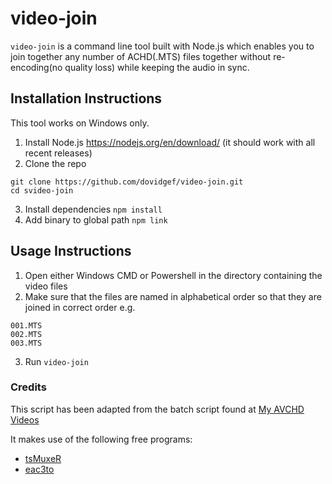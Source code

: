 # video-join
`video-join` is a command line tool built with Node.js which enables you to join together any number of ACHD(.MTS) files together 
without re-encoding(no quality loss) while keeping the audio in sync.

## Installation Instructions
This tool works on Windows only.
1. Install Node.js https://nodejs.org/en/download/  (it should work with all recent releases)
2. Clone the repo 
```
git clone https://github.com/dovidgef/video-join.git
cd svideo-join
```
3. Install dependencies `npm install`
4. Add binary to global path `npm link`

## Usage Instructions
1. Open either Windows CMD or Powershell in the directory containing the video files
2. Make sure that the files are named in alphabetical order so that they are joined in correct order
e.g.
```
001.MTS
002.MTS
003.MTS
```
3. Run `video-join`



### Credits
This script has been adapted from the batch script found at [My AVCHD Videos](http://avchdvideos.blogspot.com/p/creating-batch-file.html)

It makes use of the following free programs:
* [tsMuxeR](https://www.videohelp.com/software/tsMuxeR)
* [eac3to](https://www.videohelp.com/software/eac3to)
